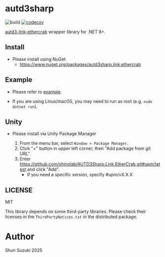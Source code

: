 # autd3sharp


![build](https://github.com/shinolab/AUTD3Sharp.Link.EtherCrab/workflows/build/badge.svg)
[![codecov](https://codecov.io/gh/shinolab/AUTD3Sharp.Link.EtherCrab/graph/badge.svg?precision=2)](https://codecov.io/gh/shinolab/AUTD3Sharp.Link.EtherCrab)

[autd3-link-ethercrab](https://github.com/shinolab/autd3-rs) wrapper library for .NET 8+.

## Install

* Please install using NuGet
    - https://www.nuget.org/packages/autd3sharp.link.ethercrab

## Example

* Please refer to [example](./example).

* If you are using Linux/macOS, you may need to run as root (e.g. `sudo dotnet run`).

## Unity

* Please install via Unity Package Manager

    1. From the menu bar, select `Window > Package Manager`.
    1. Click "+" button in upper left corner, then "Add package from git URL".
    1. Enter https://github.com/shinolab/AUTD3Sharp.Link.EtherCrab.git#upm/latest and click "Add".
        - If you need a specific version, specify #upm/vX.X.X

## LICENSE

MIT

This library depends on some third-party libraries. Please check their licenses in the `ThirdPartyNotices.txt` in the distributed package.

# Author

Shun Suzuki 2025
